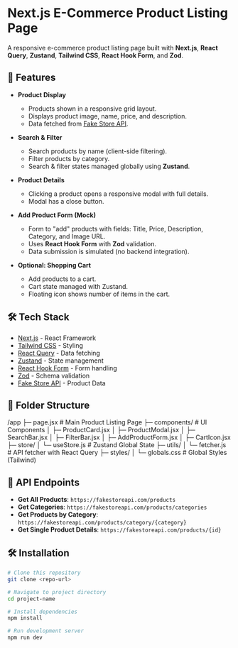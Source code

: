# Next.js E-Commerce Product Listing Page

A responsive e-commerce product listing page built with **Next.js**, **React Query**, **Zustand**, **Tailwind CSS**, **React Hook Form**, and **Zod**.

## 🚀 Features

- **Product Display**
  - Products shown in a responsive grid layout.
  - Displays product image, name, price, and description.
  - Data fetched from [Fake Store API](https://fakestoreapi.com/).

- **Search & Filter**
  - Search products by name (client-side filtering).
  - Filter products by category.
  - Search & filter states managed globally using **Zustand**.

- **Product Details**
  - Clicking a product opens a responsive modal with full details.
  - Modal has a close button.

- **Add Product Form (Mock)**
  - Form to "add" products with fields: Title, Price, Description, Category, and Image URL.
  - Uses **React Hook Form** with **Zod** validation.
  - Data submission is simulated (no backend integration).

- **Optional: Shopping Cart**
  - Add products to a cart.
  - Cart state managed with Zustand.
  - Floating icon shows number of items in the cart.

## 🛠️ Tech Stack
- [Next.js](https://nextjs.org/) - React Framework
- [Tailwind CSS](https://tailwindcss.com/) - Styling
- [React Query](https://tanstack.com/query/latest) - Data fetching
- [Zustand](https://zustand-demo.pmnd.rs/) - State management
- [React Hook Form](https://react-hook-form.com/) - Form handling
- [Zod](https://zod.dev/) - Schema validation
- [Fake Store API](https://fakestoreapi.com/) - Product Data

## 📂 Folder Structure
/app
├─ page.jsx              # Main Product Listing Page
├─ components/           # UI Components
│   ├─ ProductCard.jsx
│   ├─ ProductModal.jsx
│   ├─ SearchBar.jsx
│   ├─ FilterBar.jsx
│   ├─ AddProductForm.jsx
│   ├─ CartIcon.jsx
├─ store/
│   └─ useStore.js       # Zustand Global State
├─ utils/
│   └─ fetcher.js        # API fetcher with React Query
├─ styles/
│   └─ globals.css       # Global Styles (Tailwind)

## 🔗 API Endpoints
- **Get All Products**: `https://fakestoreapi.com/products`
- **Get Categories**: `https://fakestoreapi.com/products/categories`
- **Get Products by Category**: `https://fakestoreapi.com/products/category/{category}`
- **Get Single Product Details**: `https://fakestoreapi.com/products/{id}`

## 🛠️ Installation

```bash
# Clone this repository
git clone <repo-url>

# Navigate to project directory
cd project-name

# Install dependencies
npm install

# Run development server
npm run dev